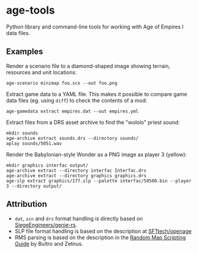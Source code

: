 # age-tools

Python library and command-line tools for working with Age of Empires I data files.

## Examples

Render a scenario file to a diamond-shaped image showing terrain, resources and unit locations:

```
age-scenario minimap foo.scx --out foo.png
```

Extract game data to a YAML file. This makes it possible to compare game data files (eg. using `diff`) to check the contents of a mod:

```
age-gamedata extract empires.dat --out empires.yml
```

Extract files from a DRS asset archive to find the "wololo" priest sound:

```
mkdir sounds
age-archive extract sounds.drs --directory sounds/
aplay sounds/5051.wav
```

Render the Babylonian-style Wonder as a PNG image as player 3 (yellow):

```
mkdir graphics interfac output/
age-archive extract --directory interfac Interfac.drs
age-archive extract --directory graphics graphics.drs
age-slp extract graphics/177.slp --palette interfac/50500.bin --player 3 --directory output/
```

## Attribution

- `dat`, `scn` and `drs` format handling is directly based on [SiegeEngineers/genie-rs](https://github.com/SiegeEngineers/genie-rs).
- SLP file format handling is based on the description at [SFTtech/openage](https://github.com/blob/9f13a91184e16af761fd9b654ff66cb3665261dd/doc/media/slp-files.md)
- RMS parsing is based on the description in the [Random Map Scripting Guide](http://aok.heavengames.com/blacksmith/showfile.php?fileid=12178) by Bultro and Zetnus.

